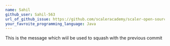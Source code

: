 ```yaml
---
name: Sahil
github_user: Sahil-563
url_of_github_issue: https://github.com/scaleracademy/scaler-open-source-september-challenge/issues/195
your_favroite_programming_language: Java
---
```


This is the message which wiil be used to squash with the previous commit